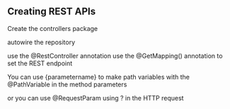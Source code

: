 ## Creating REST APIs

Create the controllers package

autowire the repository

use the @RestController annotation
use the @GetMapping() annotation to set the REST endpoint

You can use {parametername} to make path variables with the @PathVariable in the method parameters

or you can use @RequestParam using ? in the HTTP request
